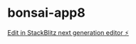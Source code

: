 # bonsai-app8

[Edit in StackBlitz next generation editor ⚡️](https://stackblitz.com/~/github.com/newoldrelic/bonsai-app8)